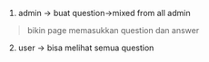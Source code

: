 1. admin -> buat question->mixed from all admin
> bikin page memasukkan question dan answer

2. user -> bisa melihat semua question